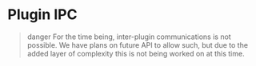 # Plugin IPC
<!--
  Can we note the fact that despite it originally being the acronym of "Inter-process communication", it can also
  be the acronym of "Inter-plugin communication"?
-->

>danger
> For the time being, inter-plugin communications is not possible. We have plans on future API to allow such,
> but due to the added layer of complexity this is not being worked on at this time.
